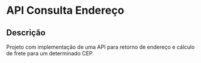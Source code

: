 # API Consulta Endereço

## Descrição
Projeto com implementação de uma API para retorno de endereço e cálculo de frete para um determinado CEP.
